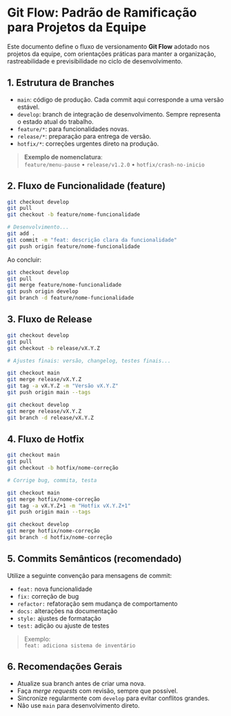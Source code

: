 # Git Flow: Padrão de Ramificação para Projetos da Equipe

Este documento define o fluxo de versionamento **Git Flow** adotado nos projetos da equipe, com orientações práticas para manter a organização, rastreabilidade e previsibilidade no ciclo de desenvolvimento.

## 1. Estrutura de Branches

- `main`: código de produção. Cada commit aqui corresponde a uma versão estável.
- `develop`: branch de integração de desenvolvimento. Sempre representa o estado atual do trabalho.
- `feature/*`: para funcionalidades novas.
- `release/*`: preparação para entrega de versão.
- `hotfix/*`: correções urgentes direto na produção.

> **Exemplo de nomenclatura**:  
> `feature/menu-pause` • `release/v1.2.0` • `hotfix/crash-no-inicio`

## 2. Fluxo de Funcionalidade (feature)

```bash
git checkout develop
git pull
git checkout -b feature/nome-funcionalidade

# Desenvolvimento...
git add .
git commit -m "feat: descrição clara da funcionalidade"
git push origin feature/nome-funcionalidade
```

Ao concluir:

```bash
git checkout develop
git pull
git merge feature/nome-funcionalidade
git push origin develop
git branch -d feature/nome-funcionalidade
```

## 3. Fluxo de Release

```bash
git checkout develop
git pull
git checkout -b release/vX.Y.Z

# Ajustes finais: versão, changelog, testes finais...

git checkout main
git merge release/vX.Y.Z
git tag -a vX.Y.Z -m "Versão vX.Y.Z"
git push origin main --tags

git checkout develop
git merge release/vX.Y.Z
git branch -d release/vX.Y.Z
```

## 4. Fluxo de Hotfix

```bash
git checkout main
git pull
git checkout -b hotfix/nome-correção

# Corrige bug, commita, testa

git checkout main
git merge hotfix/nome-correção
git tag -a vX.Y.Z+1 -m "Hotfix vX.Y.Z+1"
git push origin main --tags

git checkout develop
git merge hotfix/nome-correção
git branch -d hotfix/nome-correção
```

## 5. Commits Semânticos (recomendado)

Utilize a seguinte convenção para mensagens de commit:

- `feat:` nova funcionalidade
- `fix:` correção de bug
- `refactor:` refatoração sem mudança de comportamento
- `docs:` alterações na documentação
- `style:` ajustes de formatação
- `test:` adição ou ajuste de testes

> Exemplo:  
> `feat: adiciona sistema de inventário`

## 6. Recomendações Gerais

- Atualize sua branch antes de criar uma nova.
- Faça *merge requests* com revisão, sempre que possível.
- Sincronize regularmente com `develop` para evitar conflitos grandes.
- Não use `main` para desenvolvimento direto.

